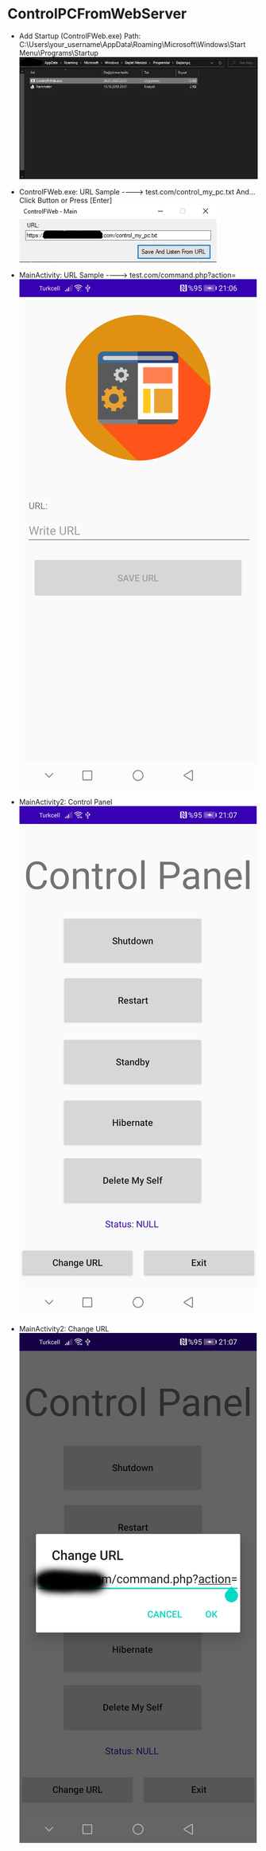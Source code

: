 # ControlPCFromWebServer

  - Add Startup (ControlFWeb.exe) Path: C:\Users\your_username\AppData\Roaming\Microsoft\Windows\Start Menu\Programs\Startup
![alt text](https://raw.githubusercontent.com/TrOwX99/ControlPCFromWebServer/master/Screenshots/Screenshot_1.png)

  - ControlFWeb.exe: URL Sample ----> test.com/control_my_pc.txt And... Click Button or Press [Enter]
![alt text](https://raw.githubusercontent.com/TrOwX99/ControlPCFromWebServer/master/Screenshots/Screenshot_2.png)

  - MainActivity: URL Sample ----> test.com/command.php?action=
![alt text](https://raw.githubusercontent.com/TrOwX99/ControlPCFromWebServer/master/Screenshots/Screenshot_20200725_210638_dev.ik.controlpc.jpg)

  - MainActivity2: Control Panel  
![alt text](https://raw.githubusercontent.com/TrOwX99/ControlPCFromWebServer/master/Screenshots/Screenshot_20200725_210708_dev.ik.controlpc.jpg)

  - MainActivity2: Change URL 
![alt text](https://raw.githubusercontent.com/TrOwX99/ControlPCFromWebServer/master/Screenshots/Screenshot_20200725_210730_dev.ik.controlpc.jpg)
